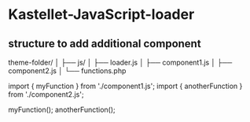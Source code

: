 # Kastellet-JavaScript-loader


## structure to add additional component
theme-folder/
│
├── js/
│   ├── loader.js
│   ├── component1.js
│   ├── component2.js
│
└── functions.php

import { myFunction } from './component1.js';
import { anotherFunction } from './component2.js';

myFunction();
anotherFunction();
